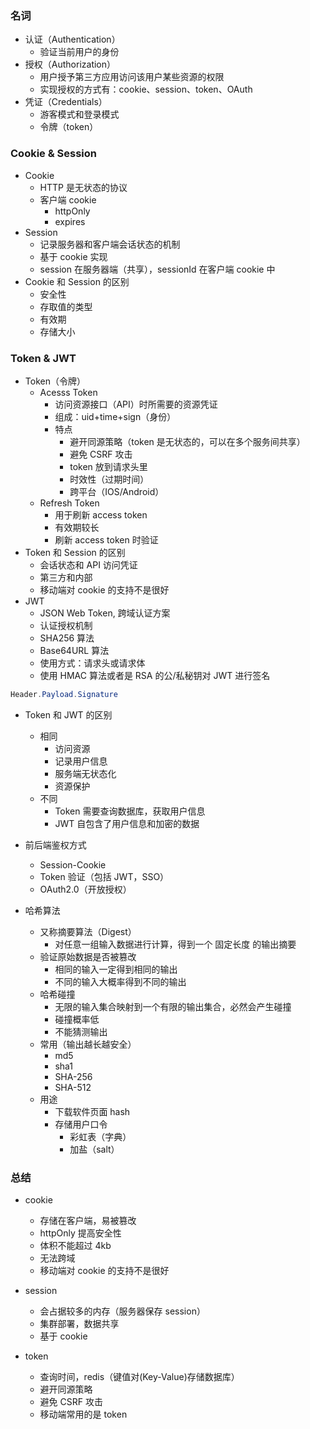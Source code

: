 ### 名词

- 认证（Authentication）
  - 验证当前用户的身份
- 授权（Authorization）
  - 用户授予第三方应用访问该用户某些资源的权限
  - 实现授权的方式有：cookie、session、token、OAuth
- 凭证（Credentials）
  - 游客模式和登录模式
  - 令牌（token）

### Cookie & Session

- Cookie
  - HTTP 是无状态的协议
  - 客户端 cookie
    - httpOnly
    - expires
- Session
  - 记录服务器和客户端会话状态的机制
  - 基于 cookie 实现
  - session 在服务器端（共享），sessionId 在客户端 cookie 中
- Cookie 和 Session 的区别
  - 安全性
  - 存取值的类型
  - 有效期
  - 存储大小

### Token & JWT

- Token（令牌）
  - Acesss Token
    - 访问资源接口（API）时所需要的资源凭证
    - 组成：uid+time+sign（身份）
    - 特点
      - 避开同源策略（token 是无状态的，可以在多个服务间共享）
      - 避免 CSRF 攻击
      - token 放到请求头里
      - 时效性（过期时间）
      - 跨平台（IOS/Android）
  - Refresh Token
    - 用于刷新 access token
    - 有效期较长
    - 刷新 access token 时验证
- Token 和 Session 的区别
  - 会话状态和 API 访问凭证
  - 第三方和内部
  - 移动端对 cookie 的支持不是很好
- JWT
  - JSON Web Token, 跨域认证方案
  - 认证授权机制
  - SHA256 算法
  - Base64URL 算法
  - 使用方式：请求头或请求体
  - 使用 HMAC 算法或者是 RSA 的公/私秘钥对 JWT 进行签名

```java
Header.Payload.Signature
```

- Token 和 JWT 的区别

  - 相同
    - 访问资源
    - 记录用户信息
    - 服务端无状态化
    - 资源保护
  - 不同
    - Token 需要查询数据库，获取用户信息
    - JWT 自包含了用户信息和加密的数据

- 前后端鉴权方式

  - Session-Cookie
  - Token 验证（包括 JWT，SSO）
  - OAuth2.0（开放授权）

- 哈希算法
  - 又称摘要算法（Digest）
    - 对任意一组输入数据进行计算，得到一个 固定长度 的输出摘要
  - 验证原始数据是否被篡改
    - 相同的输入一定得到相同的输出
    - 不同的输入大概率得到不同的输出
  - 哈希碰撞
    - 无限的输入集合映射到一个有限的输出集合，必然会产生碰撞
    - 碰撞概率低
    - 不能猜测输出
  - 常用（输出越长越安全）
    - md5
    - sha1
    - SHA-256
    - SHA-512
  - 用途
    - 下载软件页面 hash
    - 存储用户口令
      - 彩虹表（字典）
      - 加盐（salt）

### 总结

- cookie

  - 存储在客户端，易被篡改
  - httpOnly 提高安全性
  - 体积不能超过 4kb
  - 无法跨域
  - 移动端对 cookie 的支持不是很好

- session

  - 会占据较多的内存（服务器保存 session）
  - 集群部署，数据共享
  - 基于 cookie

- token
  - 查询时间，redis（键值对(Key-Value)存储数据库）
  - 避开同源策略
  - 避免 CSRF 攻击
  - 移动端常用的是 token
